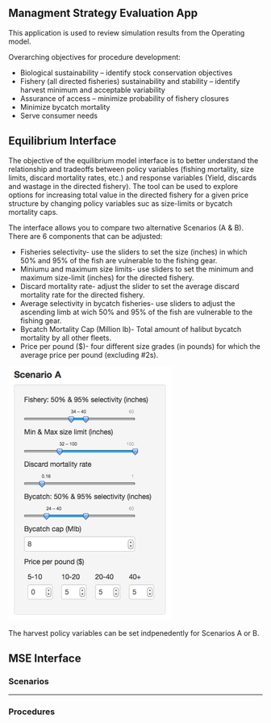 ## Managment Strategy Evaluation App
This application is used to review simulation results from the Operating model.

Overarching objectives for procedure development:

* Biological sustainability – identify stock conservation objectives
* Fishery (all directed fisheries) sustainability and stability – identify harvest minimum and
	acceptable variability
* Assurance of access – minimize probability of fishery closures
* Minimize bycatch mortality
* Serve consumer needs

## Equilibrium Interface

The objective of the equilibrium model interface is to better understand the relationship and tradeoffs between policy variables (fishing mortality, size limits, discard mortality rates, etc.) and response variables (Yield, discards and wastage in the directed fishery).  The tool can be used to explore options for increasing total value in the directed fishery for a given price structure by changing policy variables suc as size-limits or bycatch mortality caps.

The interface allows you to compare two alternative Scenarios (A & B).  There are 6 components that can be adjusted:

* Fisheries selectivity- use the sliders to set the size (inches) in which 50% and 95% of the fish are vulnerable to the fishing gear.
* Miniumu and maximum size limits- use sliders to set the minimum and maximum size-limit (inches) for the directed fishery.
* Discard mortality rate- adjust the slider to set the average discard mortality rate for the directed fishery.
* Average selectivity in bycatch fisheries- use sliders to adjust the ascending limb at wich 50% and 95% of the fish are vulnerable to the fishing gear.
* Bycatch Mortality Cap (Million lb)- Total amount of halibut bycatch mortality by all other fleets.
* Price per pound ($)- four different size grades (in pounds) for which the average price per pound (excluding #2s).

![alt text](www/Scenario.png)

The harvest policy variables can be set indpenedently for Scenarios A or B.


## MSE Interface
### Scenarios

----

### Procedures


